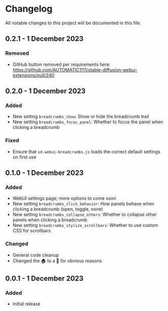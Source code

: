 # Changelog
All notable changes to this project will be documented in this file.

## 0.2.1 - 1 December 2023
### Removed
- GitHub button removed per requirements here: https://github.com/AUTOMATIC1111/stable-diffusion-webui-extensions/pull/240

## 0.2.0 - 1 December 2023
### Added
- New setting `breadcrumbs_show`: Show or hide the breadcrumb trail
- New setting `breadcrumbs_focus_panel`: Whether to focus the panel when clicking a breadcrumb

### Fixed
- Ensure that `sd-webui-breadcrumbs.js` loads the correct default settings on first use

## 0.1.0 - 1 December 2023
### Added
- WebUI settings page; more options to come soon
- New setting `breadcrumbs_click_behavior`: How panels behave when clicking a breadcrumb (open, toggle, none)
- New setting `breadcrumbs_collapse_others`: Whether to collapse other panels when clicking a breadcrumb
- New setting `breadcrumbs_stylize_scrollbars`: Whether to use custom CSS for scrollbars

### Changed
- General code cleanup
- Changed the 🏠 to a 🍞 for obvious reasons

## 0.0.1 - 1 December 2023
### Added
- Initial release